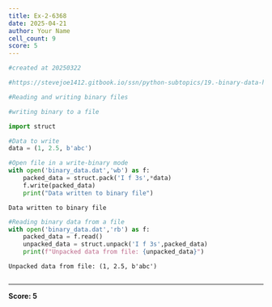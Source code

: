 ```yaml
---
title: Ex-2-6368
date: 2025-04-21
author: Your Name
cell_count: 9
score: 5
---
```


```python
#created at 20250322
```


```python
#https://stevejoe1412.gitbook.io/ssn/python-subtopics/19.-binary-data-handling
```


```python
#Reading and writing binary files
```


```python
#writing binary to a file 
```


```python
import struct
```


```python
#Data to write
data = (1, 2.5, b'abc')
```


```python
#Open file in a write-binary mode
with open('binary_data.dat','wb') as f:
    packed_data = struct.pack('I f 3s',*data)
    f.write(packed_data)
    print("Data written to binary file")
```

    Data written to binary file



```python
#Reading binary data from a file
with open('binary_data.dat','rb') as f:
    packed_data = f.read()
    unpacked_data = struct.unpack('I f 3s',packed_data)
    print(f"Unpacked data from file: {unpacked_data}")
```

    Unpacked data from file: (1, 2.5, b'abc')



```python

```


---
**Score: 5**